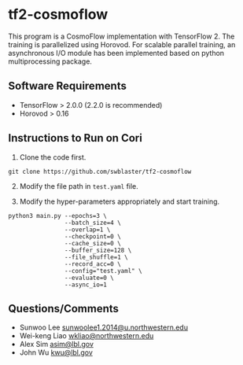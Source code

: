 # tf2-cosmoflow
This program is a CosmoFlow implementation with TensorFlow 2.
The training is parallelized using Horovod.
For scalable parallel training, an asynchronous I/O module has been implemented based on python multiprocessing package.

## Software Requirements
  * TensorFlow > 2.0.0 (2.2.0 is recommended)
  * Horovod > 0.16

## Instructions to Run on Cori
1. Clone the code first.
```
git clone https://github.com/swblaster/tf2-cosmoflow
```

2. Modify the file path in `test.yaml` file.

3. Modify the hyper-parameters appropriately and start training.
```
python3 main.py --epochs=3 \
                --batch_size=4 \
                --overlap=1 \
                --checkpoint=0 \
                --cache_size=0 \
                --buffer_size=128 \
                --file_shuffle=1 \
                --record_acc=0 \
                --config="test.yaml" \
                --evaluate=0 \
                --async_io=1
```

## Questions/Comments
  * Sunwoo Lee <sunwoolee1.2014@u.northwestern.edu>
  * Wei-keng Liao <wkliao@northwestern.edu>
  * Alex Sim <asim@lbl.gov>
  * John Wu <kwu@lbl.gov>
